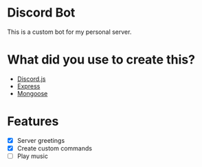 # Discord Bot
This is a custom bot for my personal server.

# What did you use to create this?
  - [Discord.js](http://discord.js.org)
  - [Express](https://www.npmjs.com/package/express)
  - [Mongoose](https://mongoosejs.com/)
  
# Features
 - [x] Server greetings
 - [x] Create custom commands
 - [ ] Play music
